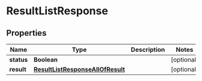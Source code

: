 

# ResultListResponse


## Properties

| Name | Type | Description | Notes |
|------------ | ------------- | ------------- | -------------|
|**status** | **Boolean** |  |  [optional] |
|**result** | [**ResultListResponseAllOfResult**](ResultListResponseAllOfResult.md) |  |  [optional] |




